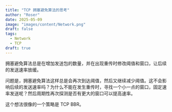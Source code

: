 ```yaml
---
title: "TCP 拥塞避免算法的思考"
author: "Roser"
date: 2025-05-09
image: "images/content/Network.png"
draft: false
tags:
  - Network
  - TCP
draft: true
---
```

拥塞避免算法总是在增加发送包的数量，并在出现重传时修改阈值和窗口，让后续的发送速率放缓。

问题是，拥塞避免算法这样总是会再次到达阈值，然后又继续减少阈值。这不会影响后续的发送速率吗？为什么不能在发生重传时，寻找一个小一点的窗口，固定速率发送呢？然后周期性再次探测是否有更大的窗口可以提高速率。

这个想法很像的一个策略是 TCP BBR。
